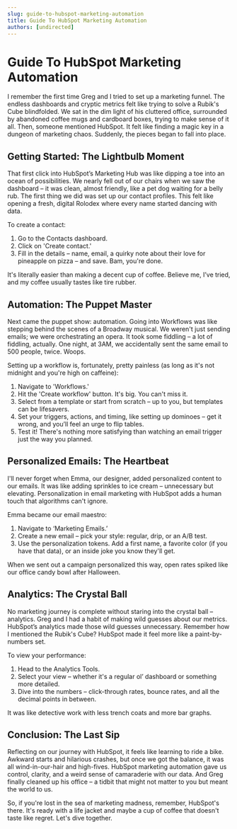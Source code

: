 ```yaml
---
slug: guide-to-hubspot-marketing-automation
title: Guide To HubSpot Marketing Automation
authors: [undirected]
---
```


# Guide To HubSpot Marketing Automation

I remember the first time Greg and I tried to set up a marketing funnel. The endless dashboards and cryptic metrics felt like trying to solve a Rubik's Cube blindfolded. We sat in the dim light of his cluttered office, surrounded by abandoned coffee mugs and cardboard boxes, trying to make sense of it all. Then, someone mentioned HubSpot. It felt like finding a magic key in a dungeon of marketing chaos. Suddenly, the pieces began to fall into place.

## Getting Started: The Lightbulb Moment

That first click into HubSpot’s Marketing Hub was like dipping a toe into an ocean of possibilities. We nearly fell out of our chairs when we saw the dashboard – it was clean, almost friendly, like a pet dog waiting for a belly rub. The first thing we did was set up our contact profiles. This felt like opening a fresh, digital Rolodex where every name started dancing with data.

To create a contact: 

1. Go to the Contacts dashboard.
2. Click on 'Create contact.'
3. Fill in the details – name, email, a quirky note about their love for pineapple on pizza – and save. Bam, you're done.

It's literally easier than making a decent cup of coffee. Believe me, I’ve tried, and my coffee usually tastes like tire rubber.

## Automation: The Puppet Master

Next came the puppet show: automation. Going into Workflows was like stepping behind the scenes of a Broadway musical. We weren't just sending emails; we were orchestrating an opera. It took some fiddling – a lot of fiddling, actually. One night, at 3AM, we accidentally sent the same email to 500 people, twice. Woops.

Setting up a workflow is, fortunately, pretty painless (as long as it's not midnight and you're high on caffeine):
1. Navigate to 'Workflows.'
2. Hit the 'Create workflow' button. It's big. You can't miss it.
3. Select from a template or start from scratch – up to you, but templates can be lifesavers.
4. Set your triggers, actions, and timing, like setting up dominoes – get it wrong, and you’ll feel an urge to flip tables.
5. Test it! There's nothing more satisfying than watching an email trigger just the way you planned.

## Personalized Emails: The Heartbeat

I'll never forget when Emma, our designer, added personalized content to our emails. It was like adding sprinkles to ice cream – unnecessary but elevating. Personalization in email marketing with HubSpot adds a human touch that algorithms can't ignore.

Emma became our email maestro:
1. Navigate to ‘Marketing Emails.’
2. Create a new email – pick your style: regular, drip, or an A/B test.
3. Use the personalization tokens. Add a first name, a favorite color (if you have that data), or an inside joke you know they'll get.

When we sent out a campaign personalized this way, open rates spiked like our office candy bowl after Halloween.

## Analytics: The Crystal Ball

No marketing journey is complete without staring into the crystal ball – analytics. Greg and I had a habit of making wild guesses about our metrics. HubSpot’s analytics made those wild guesses unnecessary. Remember how I mentioned the Rubik's Cube? HubSpot made it feel more like a paint-by-numbers set.

To view your performance:
1. Head to the Analytics Tools.
2. Select your view – whether it's a regular ol’ dashboard or something more detailed.
3. Dive into the numbers – click-through rates, bounce rates, and all the decimal points in between.

It was like detective work with less trench coats and more bar graphs.

## Conclusion: The Last Sip 

Reflecting on our journey with HubSpot, it feels like learning to ride a bike. Awkward starts and hilarious crashes, but once we got the balance, it was all wind-in-our-hair and high-fives. HubSpot marketing automation gave us control, clarity, and a weird sense of camaraderie with our data. And Greg finally cleaned up his office – a tidbit that might not matter to you but meant the world to us.

So, if you're lost in the sea of marketing madness, remember, HubSpot's there. It's ready with a life jacket and maybe a cup of coffee that doesn't taste like regret. Let's dive together.